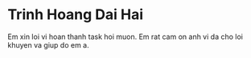 # Trinh Hoang Dai Hai
Em xin loi vi hoan thanh task hoi muon.
Em rat cam on anh vi da cho loi khuyen va giup do em a.
